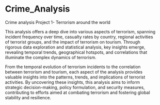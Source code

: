 # Crime_Analysis
Crime analysis Project 1- Terrorism around the world

This analysis offers a deep dive into various aspects of terrorism, spanning incident frequency over time, casualty rates by country, regional activities of terrorist groups, and the impact of terrorism on tourism. Through rigorous data exploration and statistical analysis, key insights emerge, revealing temporal trends, geographical hotspots, and correlations that illuminate the complex dynamics of terrorism.

From the temporal evolution of terrorism incidents to the correlation between terrorism and tourism, each aspect of the analysis provides valuable insights into the patterns, trends, and implications of terrorist activities. By uncovering these insights, this analysis aims to inform strategic decision-making, policy formulation, and security measures, contributing to efforts aimed at combating terrorism and fostering global stability and resilience.
